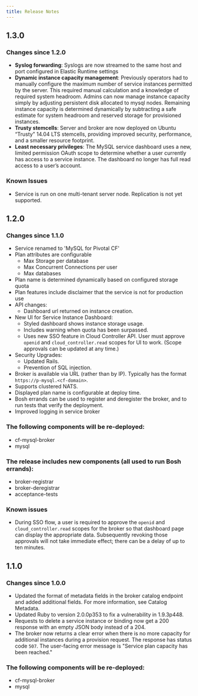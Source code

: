 ```yaml
---
title: Release Notes
---
```


## 1.3.0

### Changes since 1.2.0
- **Syslog forwarding**: Syslogs are now streamed to the same host and port configured in Elastic Runtime settings
- **Dynamic instance capacity management**: Previously operators had to manually configure the maximum number of service instances permitted by the server. This required manual calculation and a knowledge of required system headroom. Admins can now manage instance capacity simply by adjusting persistent disk allocated to mysql nodes. Remaining instance capacity is determined dynamically by subtracting a safe estimate for system headroom and reserved storage for provisioned instances.
- **Trusty stemcells**: Server and broker are now deployed on Ubuntu “Trusty” 14.04 LTS stemcells, providing improved security, performance, and a smaller resource footprint.
- **Least necessary privileges**: The MySQL service dashboard uses a new, limited permission OAuth scope to determine whether a user currently has access to a service instance. The dashboard no longer has full read access to a user’s account.

### Known Issues

- Service is run on one multi-tenant server node. Replication is not yet supported.

## 1.2.0

### Changes since 1.1.0

* Service renamed to 'MySQL for Pivotal CF'
* Plan attributes are configurable
    * Max Storage per database
    * Max Concurrent Connections per user
    * Max databases
* Plan name is determined dynamically based on configured storage quota
* Plan features include disclaimer that the service is not for production use
* API changes:
    * Dashboard url returned on instance creation.
* New UI for Service Instance Dashboard:
    * Styled dashboard shows instance storage usage.
    * Includes warning when quota has been surpassed.
    * Uses new SSO feature in Cloud Controller API. User must approve `openid` and `cloud_controller.read` scopes for UI to work. (Scope approvals can be updated at any time.)
* Security Upgrades:
    * Updated Rails.
    * Prevention of SQL injection.
* Broker is available via URL (rather than by IP). Typically has the format `https://p-mysql.<cf-domain>`.
* Supports clustered NATS.
* Displayed plan name is configurable at deploy time.
* Bosh errands can be used to register and deregister the broker, and to run tests that verify the deployment.
* Improved logging in service broker

### The following components will be re-deployed:

* cf-mysql-broker
* mysql

### The release includes new components (all used to run Bosh errands):

* broker-registrar
* broker-deregistrar
* acceptance-tests

### Known issues

- During SSO flow, a user is required to approve the `openid` and `cloud_controller.read` scopes for the broker so that dashboard page can display the appropriate data. Subsequently revoking those approvals will not take immediate effect; there can be a delay of up to ten minutes.

## 1.1.0

### Changes since 1.0.0

* Updated the format of metadata fields in the broker catalog endpoint and added
additional fields. For more information, see Catalog Metadata.
* Updated Ruby to version 2.0.0p353 to fix a vulnerability in 1.9.3p448.
* Requests to delete a service instance or binding now get a 200 response with an empty
JSON body instead of a 204.
* The broker now returns a clear error when there is no more capacity for additional
instances during a provision request. The response has status code `507`. The
user-facing error message is "Service plan capacity has been reached."

### The following components will be re-deployed:
* cf-mysql-broker
* mysql
